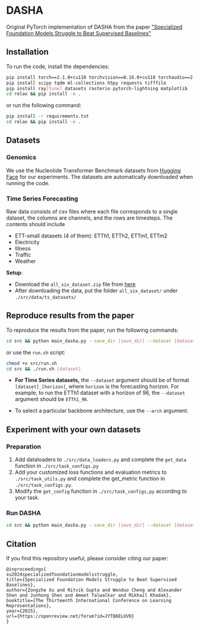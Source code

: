 # DASHA

Original PyTorch implementation of DASHA from the paper ["Specialized Foundation Models Struggle to Beat Supervised Baselines"](https://arxiv.org/abs/2411.02796)

## Installation
To run the code, install the dependencies:

```bash
pip install torch==2.1.0+cu118 torchvision==0.16.0+cu118 torchaudio==2.1.0+cu118 torchtext==0.16.0 -f https://download.pytorch.org/whl/cu118/torch_stable.html
pip install scipy tqdm ml-collections h5py requests tifffile
pip install ray[tune] datasets rasterio pytorch-lightning matplotlib
cd relax && pip install -e .
```
or run the following command:
```bash
pip install -r requirements.txt
cd relax && pip install -e .
```

## Datasets
### Genomics
We use the Nucleotide Transformer Benchmark datasets from [Hugging Face](https://huggingface.co/datasets/InstaDeepAI/nucleotide_transformer_downstream_tasks) for our experiments. The datasets are automatically downloaded when running the code.

### Time Series Forecasting
Raw data consists of csv files where each file corresponds to a single dataset, the columns are channels, and the rows are timesteps. The contents should include

- ETT-small datasets (4 of them): ETTh1, ETTh2, ETTm1, ETTm2
- Electricity
- Illness
- Traffic
- Weather

**Setup**:
- Download the `all_six_dataset.zip` file from [here](https://drive.google.com/drive/folders/1ZOYpTUa82_jCcxIdTmyr0LXQfvaM9vIy)
- After downloading the data, put the folder `all_six_dataset/` under `./src/data/ts_datasets/`

## Reproduce results from the paper
To reproduce the results from the paper, run the following commands:
```bash
cd src && python main_dasha.py --save_dir [save_dir] --dataset [dataset]
```
or use the `run.sh` script:
```bash
chmod +x src/run.sh
cd src && ./run.sh [dataset]
```
- **For Time Series datasets,** the `--dataset` argument should be of format `[dataset]_[horizon]`, where `horizon` is the forecasting horizon. For example, to run the ETTh1 dataset with a horizon of 96, the `--dataset` argument should be `ETTh1_96`.

- To select a particular backbone architecture, use the `--arch` argument.

## Experiment with your own datasets
### Preparation
1. Add dataloaders to `./src/data_loaders.py` and complete the `get_data` function in `./src/task_configs.py`
2. Add your customized loss functions and evaluation metrics to `./src/task_utils.py` and complete the get_metric function in `./src/task_configs.py`.
3. Modify the `get_config` function in `./src/task_configs,py` according to your task.

### Run DASHA
```bash
cd src && python main_dasha.py --save_dir [save_dir] --dataset [dataset] --arch [arch]
```

## Citation
If you find this repository useful, please consider citing our paper:
```
@inproceedings{
xu2024specializedfoundationmodelsstruggle,
title={Specialized Foundation Models Struggle to Beat Supervised Baselines},
author={Zongzhe Xu and Ritvik Gupta and Wenduo Cheng and Alexander Shen and Junhong Shen and Ameet Talwalkar and Mikhail Khodak},
booktitle={The Thirteenth International Conference on Learning Representations},
year={2025},
url={https://openreview.net/forum?id=JYTQ6ELUVO}
}
```
